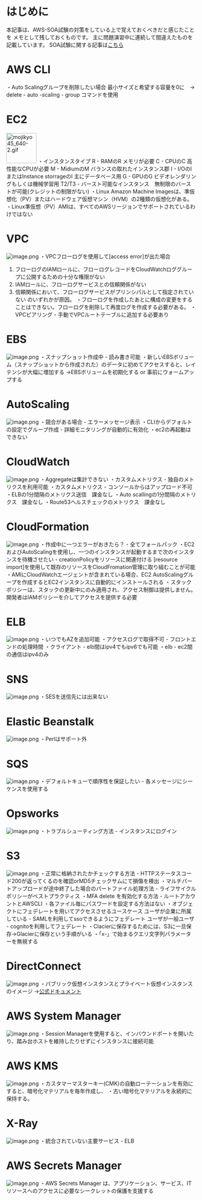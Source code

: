 <!--
title:   【対策メモ】AWS認定SysOpsアドミニストレーター-アソシエイト試験対策メモ
tags:    AWS,AWS認定SysOpsアドミニストレーター,AWS認定試験
id:      f7888140da7cf8c6450b
private: false
-->
# はじめに
本記事は、AWS-SOA試験の対策をしている上で覚えておくべきだと感じたことを
メモとして残しておくものです。
主に問題演習中に連続して間違えたものを記載しています。
SOA試験に関する記事は[こちら](2021-01-17_AWS_da6faebbf934e11bc643.md)



# AWS CLI
・Auto Scalingグループを削除したい場合
最小サイズと希望する容量を0に　→　delete - auto -scaling - group コマンドを使用

# EC2
<img width="80" alt="mojikyo45_640-2.gif" src="https://qiita-image-store.s3.ap-northeast-1.amazonaws.com/0/554835/813b5402-ce1a-bfcd-1477-f7a901f54666.png">
・インスタンスタイプ
R - RAMのR メモリが必要
C - CPUのC 高性能なCPUが必要
M - MidiumのM バランスの取れたインスタンス郡
I - I/OのI またはInstance storrageのI 主にデータベース用
G - GPUのG ビデオレンダリングもしくは機械学習用
T2/T3 - バースト可能なインスタンス　無制限のバーストが可能(クレジットの制限がない)
・Linux Amazon Machine Imagesは、準仮想化（PV）またはハードウェア仮想マシン（HVM）の2種類の仮想化がある。
・Linux準仮想（PV）AMIは、すべてのAWSリージョンでサポートされているわけではない

# VPC
![image.png](https://qiita-image-store.s3.ap-northeast-1.amazonaws.com/0/554835/975ca7ea-e53f-7b6c-dbc7-3d97ef19bb43.png)
・VPCフローログを使用して[access error]が出た場合
1. フローログのIAMロールに、フローログレコードをCloudWatchロググループに公開するための十分な権限がない
2. IAMロールに、フローログサービスとの信頼関係がない
3. 信頼関係において、フローログサービスがプリンシパルとして指定されていない
のいずれかが原因。
・フローログを作成したあとに構成の変更をすることはできない。フローログを削除して再度ログを作成する必要がある。
・VPCピアリング - 手動でVPCルートテーブルに追加する必要あり

# EBS
![image.png](https://qiita-image-store.s3.ap-northeast-1.amazonaws.com/0/554835/813c9093-507a-b14e-ee21-c5a2f47875d0.png)
・スナップショット作成中 - 読み書き可能
・新しいEBSボリューム（スナップショットから作成された）のデータに初めてアクセスすると、レイテンシが大幅に増加する
→EBSボリュームを初期化する or 事前にウォームアップする

# AutoScaling
![image.png](https://qiita-image-store.s3.ap-northeast-1.amazonaws.com/0/554835/d3198046-b954-3115-3948-0d69a84bc40e.png)
・競合がある場合 - エラーメッセージ表示
・CLIからデフォルトの設定でグループ作成 - 詳細モニタリングが自動的に有効化
・ec2の再起動はできない

# CloudWatch
![image.png](https://qiita-image-store.s3.ap-northeast-1.amazonaws.com/0/554835/b016ee15-fd81-c51c-6f2a-67dbcd6e420b.png)
・Aggregateは集計できない
・カスタムメトリクス - 独自のメトリクスを利用可能
・カスタムメトリクス - コンソールからはアップロード不可
・ELBの1分間隔のメトリクス送信　課金なし
・Auto scallingの1分間隔のメトリクス　課金なし
・Route53ヘルスチェックのメトリクス　課金なし


# CloudFormation
![image.png](https://qiita-image-store.s3.ap-northeast-1.amazonaws.com/0/554835/2e15d2db-ed59-c5b6-d184-efa0fd1dd3b6.png)
・作成中に一つエラーがおきたら？ - 全てフォールパック
・EC2およびAutoScalingを使用し、一つのインスタンスが起動するまで次のインスタンスを待機させたい - creationPolicyをリソースに関連付ける
[resource import]を使用して既存のリソースをCloudFromation管理に取り組むことが可能
・AMIにCloudWatchエージェントが含まれている場合、EC2 AutoScalingグループを作成するとEC2インスタンスに自動的にインストールされる
・スタックポリシーは、スタックの更新中にのみ適用され、アクセス制御は提供しません。開発者はIAMポリシーを介してアクセスを提供する必要


# ELB
![image.png](https://qiita-image-store.s3.ap-northeast-1.amazonaws.com/0/554835/9363c90a-1496-d1ec-e8bc-d0a3b7ac3753.png)
・いつでもAZを追加可能
・アクセスログで取得不可 - フロントエンドの処理時間
・クライアント - elb間はipv4でもipv6でも可能
・elb - ec2間の通信はipv4のみ


# SNS
![image.png](https://qiita-image-store.s3.ap-northeast-1.amazonaws.com/0/554835/f6d40592-1be4-0567-f1fb-a68afad54729.png)
・SESを送信先には出来ない

# Elastic Beanstalk
![image.png](https://qiita-image-store.s3.ap-northeast-1.amazonaws.com/0/554835/f041d944-2276-9d59-86d8-0d69b83c71f5.png)
・Perlはサポート外

# SQS
![image.png](https://qiita-image-store.s3.ap-northeast-1.amazonaws.com/0/554835/e7e3461c-05f2-881d-c010-2161766cf150.png)
・デフォルトキューで順序性を保証したい - 各メッセージにシーケンスを使用する

# Opsworks
![image.png](https://qiita-image-store.s3.ap-northeast-1.amazonaws.com/0/554835/6b9fb5c2-aaa2-84ed-dd91-220b70207fb6.png)
・トラブルシューティング方法 - インスタンスにログイン

# S3
![image.png](https://qiita-image-store.s3.ap-northeast-1.amazonaws.com/0/554835/a580e35d-efdc-f469-365c-7ab93583c7c5.png)
・正常に格納されたかチェックする方法 - HTTPステータスコード200が返ってくるのを確認orMD5チェックサムにて損傷を検出
・マルチパートアップロードが途中終了した場合のパートファイル処理方法 - ライフサイクルポリシーがベストプラクティス
・MFA delete を有効化する方法 - ルートアカウントとAWSCLI
・各ファイル毎にパスワードを設定する方法はない
・オブジェクトにフェデレートを用いてアクセスさせるユースケース
 ユーザが企業に所属している - SAMLを利用してssoできるようにフェデレート
 ユーザが一般ユーザ - cognitoを利用してフェデレート
・Clacierに保存するためには、S3に一旦保存→Glacierに保存という手順がいる
・「x-」で始まるクエリ文字列パラメーターを無視する


# DirectConnect
![image.png](https://qiita-image-store.s3.ap-northeast-1.amazonaws.com/0/554835/b13b0cec-43f1-f591-0722-13638871d8eb.png)
・パブリック仮想インスタンスとプライベート仮想インスタンスのイメージ
→[公式ドキュメント](https://docs.aws.amazon.com/ja_jp/directconnect/latest/UserGuide/Welcome.html)


# AWS System Manager
![image.png](https://qiita-image-store.s3.ap-northeast-1.amazonaws.com/0/554835/cb26a0ad-1e36-52d3-eb91-d8e9f2f6cb42.png)
・Session Managerを使用すると、インバウンドポートを開いたり、踏み台ホストを維持したりせずにインスタンスに接続可能

# AWS KMS
![image.png](https://qiita-image-store.s3.ap-northeast-1.amazonaws.com/0/554835/a5d1d6b5-f2fb-8c21-4a3a-276a5daaa701.png)
・カスタマーマスターキー(CMK)の自動ローテーションを有効にすると、暗号化マテリアルを毎年作成し、
・古い暗号化マテリアルを永続的に保持する。

# X-Ray
![image.png](https://qiita-image-store.s3.ap-northeast-1.amazonaws.com/0/554835/566f02ba-a4f9-4aee-26ee-93b9bb836bf2.png)
・統合されていない主要サービス - ELB

# AWS Secrets Manager
![image.png](https://qiita-image-store.s3.ap-northeast-1.amazonaws.com/0/554835/4e83b41b-354a-d554-a76d-8857f418cf2b.png)
・AWS Secrets Manager は、アプリケーション、サービス、IT リソースへのアクセスに必要なシークレットの保護を支援する
